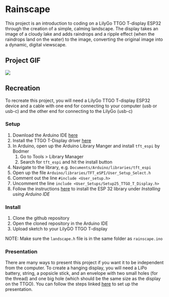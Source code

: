 # Rainscape

This project is an introduction to coding on a LilyGo TTGO T-display ESP32 through the creation of a simple, calming landscape. The display takes an image of a cloudy lake and adds raindrops and a ripple effect (when the raindrops land on the water) to the image, converting the original image into a dynamic, digital viewscape.

## Project GIF
![](https://i.giphy.com/media/v1.Y2lkPTc5MGI3NjExdGcwd2E4NnAwamp3cTc0ZnlsaHpqdjgzdmR1NjFjeThjaGtzY3c3cCZlcD12MV9pbnRlcm5hbF9naWZfYnlfaWQmY3Q9Zw/FPG76PMqcvdcpz8vX8/giphy.gif)

## Recreation
To recreate this project, you will need a LilyGo TTGO T-display ESP32 device and a cable with one end for connecting to your computer (usb or usb-c) and the other end for connecting to the LilyGo (usb-c)

### Setup

1. Download the Arduino IDE [here](https://www.arduino.cc/en/software)
2. Install the TTGO T-Display driver [here](https://github.com/Xinyuan-LilyGO/TTGO-T-Display)
3. In Arduino, open up the Arduino Library Manger and install `tft_espi` by Bodmer 
    1. Go to Tools > Library Manager
    2. Search for `tft_espi` and hit the install button
4. Navigate to the library, e.g. `Documents/Arduino/libraries/tft_espi`
5. Open up the file `Arduino/libraries/TFT_eSPI/User_Setup_Select.h`
6. Comment out the line `#include <User_setup.h>`
7. Uncomment the line `include <User_Setups/Setup25_TTGO_T_Display.h>`
8. Follow the instructions [here](https://docs.espressif.com/projects/arduino-esp32/en/latest/installing.html) to install the ESP 32 library under *Installing using Arduino IDE*

### Install
1. Clone the github repository
2. Open the cloned repository in the Arduino IDE
3. Upload sketch to your LilyGO TTGO T-display

NOTE: Make sure the `landscape.h` file is in the same folder as `rainscape.ino`

### Presentation
There are many ways to present this project if you want it to be independent from the computer. To create a hanging display, you will need a LiPo battery, string, a popsicle stick, and an envelope with two small holes (for the thread) and one big hole (which should be the same size as the display on the TTGO). You can follow the steps linked [here](https://coms3930.notion.site/Module-1-Install-10a350cc6f058045b899e7d3c2a3c8f5) to set up the presentation.
